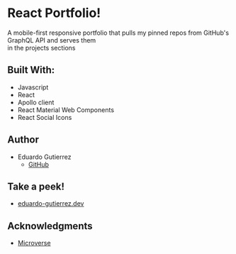 # React Portfolio!

A mobile-first responsive portfolio that pulls my pinned repos from GitHub's GraphQL API and serves them  
in the projects sections

## Built With:

- Javascript
- React
- Apollo client
- React Material Web Components
- React Social Icons

## Author

- Eduardo Gutierrez 
  - [GitHub](https://github.com/fedgut/)

## Take a peek!
  - [eduardo-gutierrez.dev](https://www.eduardo-gutierrez.dev/)

## Acknowledgments

- [Microverse](https://www.microverse.org/)


